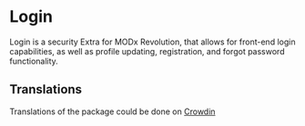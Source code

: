 # Login

Login is a security Extra for MODx Revolution, that allows for front-end login capabilities, as well as profile updating, registration, and forgot password functionality.

## Translations
Translations of the package could be done on [Crowdin](https://crowdin.com/project/modx-login)
